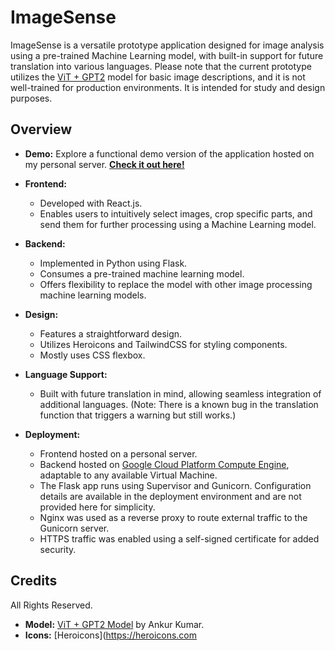 # ImageSense

ImageSense is a versatile prototype application designed for image analysis using a pre-trained Machine Learning model, with built-in support for future translation into various languages. Please note that the current prototype utilizes the [ViT + GPT2](https://huggingface.co/nlpconnect/vit-gpt2-image-captioning) model for basic image descriptions, and it is not well-trained for production environments. It is intended for study and design purposes.

## Overview

- **Demo:** Explore a functional demo version of the application hosted on my personal server. [**Check it out here!**](https://willgcr.me/imagesense)

- **Frontend:**
  - Developed with React.js.
  - Enables users to intuitively select images, crop specific parts, and send them for further processing using a Machine Learning model.

- **Backend:**
  - Implemented in Python using Flask.
  - Consumes a pre-trained machine learning model.
  - Offers flexibility to replace the model with other image processing machine learning models.

- **Design:**
  - Features a straightforward design.
  - Utilizes Heroicons and TailwindCSS for styling components.
  - Mostly uses CSS flexbox.

- **Language Support:**
  - Built with future translation in mind, allowing seamless integration of additional languages. (Note: There is a known bug in the translation function that triggers a warning but still works.)

- **Deployment:**
  - Frontend hosted on a personal server.
  - Backend hosted on [Google Cloud Platform Compute Engine](https://cloud.google.com/compute), adaptable to any available Virtual Machine.
  - The Flask app runs using Supervisor and Gunicorn. Configuration details are available in the deployment environment and are not provided here for simplicity.
  - Nginx was used as a reverse proxy to route external traffic to the Gunicorn server.
  - HTTPS traffic was enabled using a self-signed certificate for added security.

## Credits

All Rights Reserved.
- **Model:** [ViT + GPT2 Model](https://huggingface.co/nlpconnect/vit-gpt2-image-captioning) by Ankur Kumar.
- **Icons:** [Heroicons](https://heroicons.com